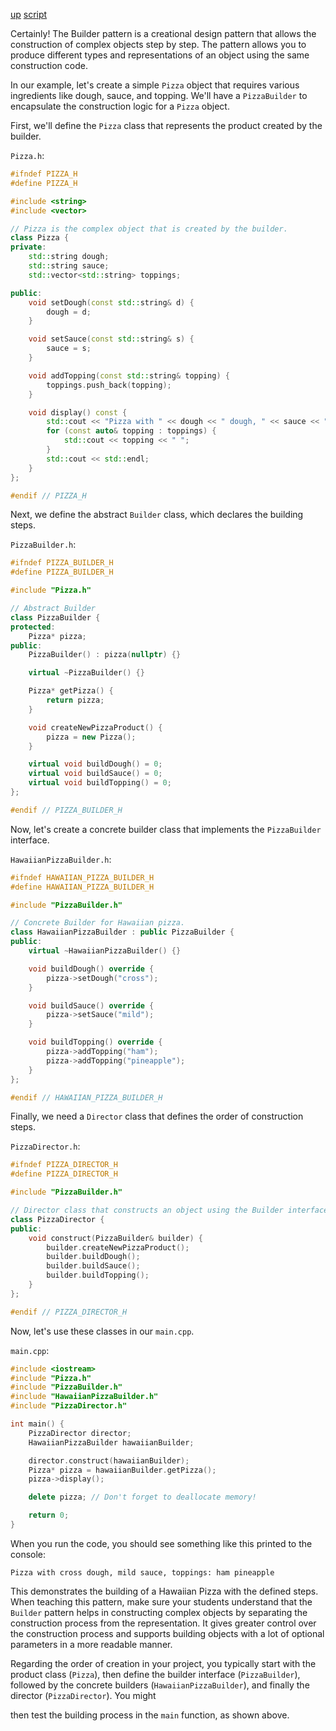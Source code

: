 [up](../README.md) [script](script/page01.md)

Certainly! The Builder pattern is a creational design pattern that allows the construction of complex objects step by step. The pattern allows you to produce different types and representations of an object using the same construction code.

In our example, let's create a simple `Pizza` object that requires various ingredients like dough, sauce, and topping. We'll have a `PizzaBuilder` to encapsulate the construction logic for a `Pizza` object.

First, we'll define the `Pizza` class that represents the product created by the builder.

`Pizza.h`:
```cpp
#ifndef PIZZA_H
#define PIZZA_H

#include <string>
#include <vector>

// Pizza is the complex object that is created by the builder.
class Pizza {
private:
    std::string dough;
    std::string sauce;
    std::vector<std::string> toppings;

public:
    void setDough(const std::string& d) {
        dough = d;
    }

    void setSauce(const std::string& s) {
        sauce = s;
    }

    void addTopping(const std::string& topping) {
        toppings.push_back(topping);
    }

    void display() const {
        std::cout << "Pizza with " << dough << " dough, " << sauce << " sauce, toppings: ";
        for (const auto& topping : toppings) {
            std::cout << topping << " ";
        }
        std::cout << std::endl;
    }
};

#endif // PIZZA_H
```

Next, we define the abstract `Builder` class, which declares the building steps.

`PizzaBuilder.h`:
```cpp
#ifndef PIZZA_BUILDER_H
#define PIZZA_BUILDER_H

#include "Pizza.h"

// Abstract Builder
class PizzaBuilder {
protected:
    Pizza* pizza;
public:
    PizzaBuilder() : pizza(nullptr) {}

    virtual ~PizzaBuilder() {}

    Pizza* getPizza() {
        return pizza;
    }

    void createNewPizzaProduct() {
        pizza = new Pizza();
    }

    virtual void buildDough() = 0;
    virtual void buildSauce() = 0;
    virtual void buildTopping() = 0;
};

#endif // PIZZA_BUILDER_H
```

Now, let's create a concrete builder class that implements the `PizzaBuilder` interface.

`HawaiianPizzaBuilder.h`:
```cpp
#ifndef HAWAIIAN_PIZZA_BUILDER_H
#define HAWAIIAN_PIZZA_BUILDER_H

#include "PizzaBuilder.h"

// Concrete Builder for Hawaiian pizza.
class HawaiianPizzaBuilder : public PizzaBuilder {
public:
    virtual ~HawaiianPizzaBuilder() {}

    void buildDough() override {
        pizza->setDough("cross");
    }

    void buildSauce() override {
        pizza->setSauce("mild");
    }

    void buildTopping() override {
        pizza->addTopping("ham");
        pizza->addTopping("pineapple");
    }
};

#endif // HAWAIIAN_PIZZA_BUILDER_H
```

Finally, we need a `Director` class that defines the order of construction steps.

`PizzaDirector.h`:
```cpp
#ifndef PIZZA_DIRECTOR_H
#define PIZZA_DIRECTOR_H

#include "PizzaBuilder.h"

// Director class that constructs an object using the Builder interface.
class PizzaDirector {
public:
    void construct(PizzaBuilder& builder) {
        builder.createNewPizzaProduct();
        builder.buildDough();
        builder.buildSauce();
        builder.buildTopping();
    }
};

#endif // PIZZA_DIRECTOR_H
```

Now, let's use these classes in our `main.cpp`.

`main.cpp`:
```cpp
#include <iostream>
#include "Pizza.h"
#include "PizzaBuilder.h"
#include "HawaiianPizzaBuilder.h"
#include "PizzaDirector.h"

int main() {
    PizzaDirector director;
    HawaiianPizzaBuilder hawaiianBuilder;

    director.construct(hawaiianBuilder);
    Pizza* pizza = hawaiianBuilder.getPizza();
    pizza->display();

    delete pizza; // Don't forget to deallocate memory!

    return 0;
}
```

When you run the code, you should see something like this printed to the console:
```
Pizza with cross dough, mild sauce, toppings: ham pineapple 
```

This demonstrates the building of a Hawaiian Pizza with the defined steps. When teaching this pattern, make sure your students understand that the `Builder` pattern helps in constructing complex objects by separating the construction process from the representation. It gives greater control over the construction process and supports building objects with a lot of optional parameters in a more readable manner.

Regarding the order of creation in your project, you typically start with the product class (`Pizza`), then define the builder interface (`PizzaBuilder`), followed by the concrete builders (`HawaiianPizzaBuilder`), and finally the director (`PizzaDirector`). You might

 then test the building process in the `main` function, as shown above.
